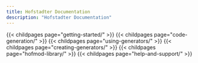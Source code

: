 ```yaml
---
title: Hofstadter Documentation
description: "Hofstadter Documentation"
---
```


{{< childpages page="getting-started/" >}}
{{< childpages page="code-generation/" >}}
{{< childpages page="using-generators/" >}}
{{< childpages page="creating-generators/" >}}
{{< childpages page="hofmod-library/" >}}
{{< childpages page="help-and-support/" >}}

